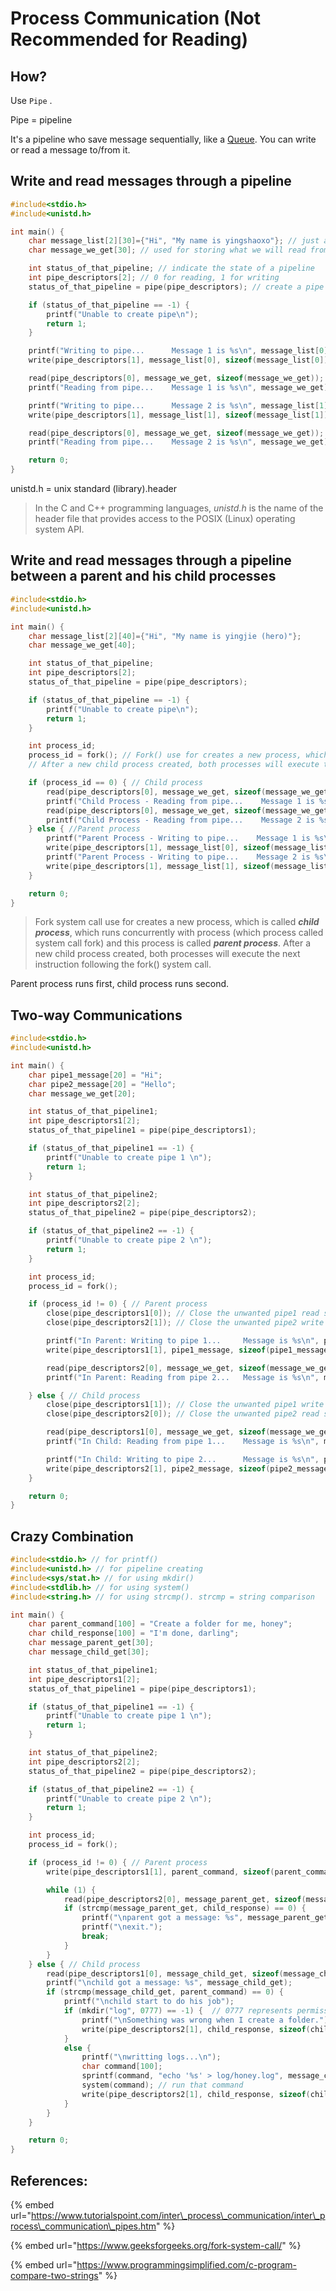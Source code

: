 # Process Communication \(Not Recommended for Reading\)

## How?

Use `Pipe` .

Pipe = pipeline

It's a pipeline who save message sequentially, like a [Queue](https://en.wikipedia.org/wiki/Queue_%28abstract_data_type%29). You can write or read a message to/from it.

## Write and read messages through a pipeline

```c
#include<stdio.h>
#include<unistd.h>

int main() {
    char message_list[2][30]={"Hi", "My name is yingshaoxo"}; // just a list of two words
    char message_we_get[30]; // used for storing what we will read from a pipeline later

    int status_of_that_pipeline; // indicate the state of a pipeline
    int pipe_descriptors[2]; // 0 for reading, 1 for writing
    status_of_that_pipeline = pipe(pipe_descriptors); // create a pipe by giving its an empty array (pipe_descriptors)

    if (status_of_that_pipeline == -1) {
        printf("Unable to create pipe\n");
        return 1;
    }

    printf("Writing to pipe...      Message 1 is %s\n", message_list[0]);
    write(pipe_descriptors[1], message_list[0], sizeof(message_list[0])); // write "Hi" to our pipeline

    read(pipe_descriptors[0], message_we_get, sizeof(message_we_get)); // read "Hi" from our pipeline
    printf("Reading from pipe...    Message 1 is %s\n", message_we_get);

    printf("Writing to pipe...      Message 2 is %s\n", message_list[1]);
    write(pipe_descriptors[1], message_list[1], sizeof(message_list[1])); // write "My name is yingshaoxo" to our pipeline

    read(pipe_descriptors[0], message_we_get, sizeof(message_we_get)); // read "My name is yingshaoxo" from our pipeline
    printf("Reading from pipe...    Message 2 is %s\n", message_we_get);

    return 0;
}
```

unistd.h = unix standard \(library\).header

> In the C and C++ programming languages, _unistd.h_ is the name of the header file that provides access to the POSIX \(Linux\) operating system API.

## Write and read messages through a pipeline between a parent and his child processes

```c
#include<stdio.h>
#include<unistd.h>

int main() {
    char message_list[2][40]={"Hi", "My name is yingjie (hero)"};
    char message_we_get[40];

    int status_of_that_pipeline;
    int pipe_descriptors[2];
    status_of_that_pipeline = pipe(pipe_descriptors);

    if (status_of_that_pipeline == -1) {
        printf("Unable to create pipe\n");
        return 1;
    }

    int process_id;
    process_id = fork(); // Fork() use for creates a new process, which is called child process
    // After a new child process created, both processes will execute the next instruction following the fork() system call.

    if (process_id == 0) { // Child process
        read(pipe_descriptors[0], message_we_get, sizeof(message_we_get));
        printf("Child Process - Reading from pipe...    Message 1 is %s\n", message_we_get);
        read(pipe_descriptors[0], message_we_get, sizeof(message_we_get));
        printf("Child Process - Reading from pipe...    Message 2 is %s\n", message_we_get);
    } else { //Parent process
        printf("Parent Process - Writing to pipe...    Message 1 is %s\n", message_list[0]);
        write(pipe_descriptors[1], message_list[0], sizeof(message_list[0]));
        printf("Parent Process - Writing to pipe...    Message 2 is %s\n", message_list[1]);
        write(pipe_descriptors[1], message_list[1], sizeof(message_list[1]));
    }

    return 0;
}
```

> Fork system call use for creates a new process, which is called _**child process**_, which runs concurrently with process \(which process called system call fork\) and this process is called _**parent process**_. After a new child process created, both processes will execute the next instruction following the fork\(\) system call.

Parent process runs first, child process runs second.

## Two-way Communications

```c
#include<stdio.h>
#include<unistd.h>

int main() {
    char pipe1_message[20] = "Hi";
    char pipe2_message[20] = "Hello";
    char message_we_get[20];

    int status_of_that_pipeline1;
    int pipe_descriptors1[2];
    status_of_that_pipeline1 = pipe(pipe_descriptors1);

    if (status_of_that_pipeline1 == -1) {
        printf("Unable to create pipe 1 \n");
        return 1;
    }

    int status_of_that_pipeline2;
    int pipe_descriptors2[2];
    status_of_that_pipeline2 = pipe(pipe_descriptors2);

    if (status_of_that_pipeline2 == -1) {
        printf("Unable to create pipe 2 \n");
        return 1;
    }

    int process_id;
    process_id = fork();

    if (process_id != 0) { // Parent process
        close(pipe_descriptors1[0]); // Close the unwanted pipe1 read side, unnecessary
        close(pipe_descriptors2[1]); // Close the unwanted pipe2 write side, unnecessary

        printf("In Parent: Writing to pipe 1...     Message is %s\n", pipe1_message);
        write(pipe_descriptors1[1], pipe1_message, sizeof(pipe1_message));

        read(pipe_descriptors2[0], message_we_get, sizeof(message_we_get)); // it will be stuck until a new message has been sent to pipeline2? Not sure
        printf("In Parent: Reading from pipe 2...   Message is %s\n", message_we_get);

    } else { // Child process
        close(pipe_descriptors1[1]); // Close the unwanted pipe1 write side, unnecessary
        close(pipe_descriptors2[0]); // Close the unwanted pipe2 read side, unnecessary

        read(pipe_descriptors1[0], message_we_get, sizeof(message_we_get)); // it will be stuck until a new message has been sent to pipeline1? Not sure
        printf("In Child: Reading from pipe 1...    Message is %s\n", message_we_get);

        printf("In Child: Writing to pipe 2...      Message is %s\n", pipe2_message);
        write(pipe_descriptors2[1], pipe2_message, sizeof(pipe2_message));
    }

    return 0;
}
```

## Crazy Combination

```c
#include<stdio.h> // for printf()
#include<unistd.h> // for pipeline creating
#include<sys/stat.h> // for using mkdir()
#include<stdlib.h> // for using system()
#include<string.h> // for using strcmp(). strcmp = string comparison

int main() {
    char parent_command[100] = "Create a folder for me, honey";
    char child_response[100] = "I'm done, darling";
    char message_parent_get[30];
    char message_child_get[30];

    int status_of_that_pipeline1;
    int pipe_descriptors1[2];
    status_of_that_pipeline1 = pipe(pipe_descriptors1);

    if (status_of_that_pipeline1 == -1) {
        printf("Unable to create pipe 1 \n");
        return 1;
    }

    int status_of_that_pipeline2;
    int pipe_descriptors2[2];
    status_of_that_pipeline2 = pipe(pipe_descriptors2);

    if (status_of_that_pipeline2 == -1) {
        printf("Unable to create pipe 2 \n");
        return 1;
    }

    int process_id;
    process_id = fork();

    if (process_id != 0) { // Parent process
        write(pipe_descriptors1[1], parent_command, sizeof(parent_command));

        while (1) {
            read(pipe_descriptors2[0], message_parent_get, sizeof(message_parent_get)); // it will be stuck until a new message has been sent to pipeline2
            if (strcmp(message_parent_get, child_response) == 0) {
                printf("\nparent got a message: %s", message_parent_get);
                printf("\nexit.");
                break;
            }
        }
    } else { // Child process
        read(pipe_descriptors1[0], message_child_get, sizeof(message_child_get)); // it will be stuck until a new message has been sent to pipeline1
        printf("\nchild got a message: %s", message_child_get);
        if (strcmp(message_child_get, parent_command) == 0) {
            printf("\nchild start to do his job");
            if (mkdir("log", 0777) == -1) {  // 0777 represents permission of "Everyone can read write and execute"
                printf("\nSomething was wrong when I create a folder.");
                write(pipe_descriptors2[1], child_response, sizeof(child_response));
            }
            else {
                printf("\nwritting logs...\n");
                char command[100];
                sprintf(command, "echo '%s' > log/honey.log", message_child_get);
                system(command); // run that command
                write(pipe_descriptors2[1], child_response, sizeof(child_response));
            }
        }
    }

    return 0;
}
```

## References:

{% embed url="https://www.tutorialspoint.com/inter\_process\_communication/inter\_process\_communication\_pipes.htm" %}

{% embed url="https://www.geeksforgeeks.org/fork-system-call/" %}

{% embed url="https://www.programmingsimplified.com/c-program-compare-two-strings" %}



